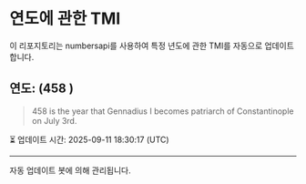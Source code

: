 
# 연도에 관한 TMI

이 리포지토리는 numbersapi를 사용하여 특정 년도에 관한 TMI를 자동으로 업데이트합니다.

## 연도: (458 )
> 458 is the year that Gennadius I becomes patriarch of Constantinople on July 3rd.

⏳ 업데이트 시간: 2025-09-11 18:30:17 (UTC)

---
자동 업데이트 봇에 의해 관리됩니다.

